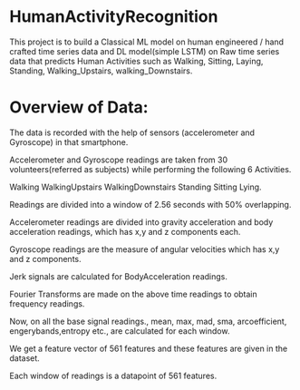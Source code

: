 # HumanActivityRecognition
 
This project is to build a Classical ML model on human engineered / hand crafted time series data and DL model(simple LSTM) on Raw time series data that predicts Human Activities such as Walking, Sitting, Laying, Standing, Walking_Upstairs, walking_Downstairs.


# Overview of Data:

The data is recorded with the help of sensors (accelerometer and Gyroscope) in that smartphone. 


Accelerometer and Gyroscope readings are taken from 30 volunteers(referred as subjects) while performing the following 6 Activities.

Walking
WalkingUpstairs
WalkingDownstairs
Standing
Sitting
Lying.

Readings are divided into a window of 2.56 seconds with 50% overlapping.

Accelerometer readings are divided into gravity acceleration and body acceleration readings, which has x,y and z components each.

Gyroscope readings are the measure of angular velocities which has x,y and z components.

Jerk signals are calculated for BodyAcceleration readings.

Fourier Transforms are made on the above time readings to obtain frequency readings.

Now, on all the base signal readings., mean, max, mad, sma, arcoefficient, engerybands,entropy etc., are calculated for each window.

We get a feature vector of 561 features and these features are given in the dataset.

Each window of readings is a datapoint of 561 features.

